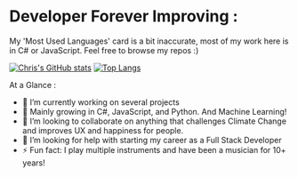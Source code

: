 # Developer Forever Improving : 
My 'Most Used Languages' card is a bit inaccurate, most of my work here is in C# or JavaScript. Feel free to browse my repos :) 

[![Chris's GitHub stats](https://github-readme-stats.vercel.app/api?username=ccpaco)](https://github.com/anuraghazra/github-readme-stats)
[![Top Langs](https://github-readme-stats.vercel.app/api/top-langs/?username=ccpaco)](https://github.com/anuraghazra/github-readme-stats)

<!--
**ccpaco/ccpaco** is a ✨ _special_ ✨ repository because its `README.md` (this file) appears on your GitHub profile.
-->

At a Glance : 
- 🔭 I’m currently working on several projects  
- 🌱 Mainly growing in C#, JavaScript, and Python. And Machine Learning!
- 👯 I’m looking to collaborate on anything that challenges Climate Change and improves UX and happiness for people. 
- 🤔 I’m looking for help with starting my career as a Full Stack Developer
- ⚡ Fun fact: I play multiple instruments and have been a musician for 10+ years!

